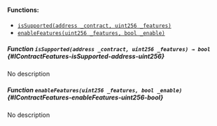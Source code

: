 

#### Functions:
- [`isSupported(address _contract, uint256 _features)`](#IContractFeatures-isSupported-address-uint256)
- [`enableFeatures(uint256 _features, bool _enable)`](#IContractFeatures-enableFeatures-uint256-bool)


##### Function `isSupported(address _contract, uint256 _features) → bool` {#IContractFeatures-isSupported-address-uint256}
No description
##### Function `enableFeatures(uint256 _features, bool _enable)` {#IContractFeatures-enableFeatures-uint256-bool}
No description

